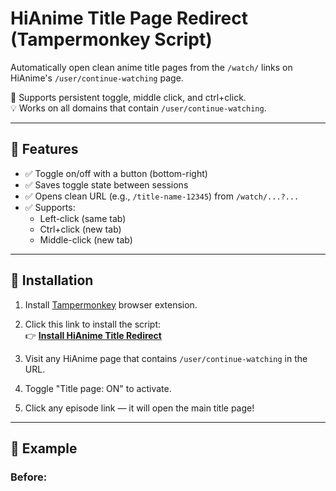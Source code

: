 # HiAnime Title Page Redirect (Tampermonkey Script)

Automatically open clean anime title pages from the `/watch/` links on HiAnime's `/user/continue-watching` page.

🧠 Supports persistent toggle, middle click, and ctrl+click.  
💡 Works on all domains that contain `/user/continue-watching`.

---

## 🔧 Features

- ✅ Toggle on/off with a button (bottom-right)
- ✅ Saves toggle state between sessions
- ✅ Opens clean URL (e.g., `/title-name-12345`) from `/watch/...?...`
- ✅ Supports:
  - Left-click (same tab)
  - Ctrl+click (new tab)
  - Middle-click (new tab)

---

## 🚀 Installation

1. Install [Tampermonkey](https://www.tampermonkey.net/) browser extension.
2. Click this link to install the script:  
   👉 **[Install HiAnime Title Redirect](https://github.com/hamzaharoon1314/hianime-title-page-redirect/raw/main/hianime-title-toggle.user.js)**

3. Visit any HiAnime page that contains `/user/continue-watching` in the URL.
4. Toggle "Title page: ON" to activate.
5. Click any episode link — it will open the main title page!

---

## 📂 Example

### Before:
